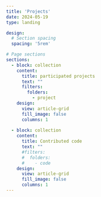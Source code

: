 ```yaml
---
title: 'Projects'
date: 2024-05-19
type: landing

design:
  # Section spacing
  spacing: '5rem'

# Page sections
sections:
  - block: collection
    content:
      title: participated projects
      text: ""
      filters:
        folders:
          - project
    design:
      view: article-grid
      fill_image: false
      columns: 1
  
  - block: collection
    content:
      title: Contributed code
      text: ""
      #filters:
      #  folders:
      #    - code
    design:
      view: article-grid
      fill_image: false
      columns: 1
---
```

